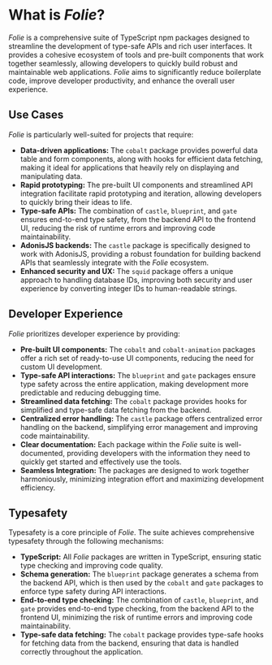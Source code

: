 # What is *Folie*?

*Folie* is a comprehensive suite of TypeScript npm packages designed to streamline the development of type-safe APIs and rich user interfaces. It provides a cohesive ecosystem of tools and pre-built components that work together seamlessly, allowing developers to quickly build robust and maintainable web applications. *Folie* aims to significantly reduce boilerplate code, improve developer productivity, and enhance the overall user experience.

## Use Cases

*Folie* is particularly well-suited for projects that require:

*   **Data-driven applications:** The `cobalt` package provides powerful data table and form components, along with hooks for efficient data fetching, making it ideal for applications that heavily rely on displaying and manipulating data.
*   **Rapid prototyping:** The pre-built UI components and streamlined API integration facilitate rapid prototyping and iteration, allowing developers to quickly bring their ideas to life.
*   **Type-safe APIs:** The combination of `castle`, `blueprint`, and `gate` ensures end-to-end type safety, from the backend API to the frontend UI, reducing the risk of runtime errors and improving code maintainability.
*   **AdonisJS backends:** The `castle` package is specifically designed to work with AdonisJS, providing a robust foundation for building backend APIs that seamlessly integrate with the *Folie* ecosystem.
*   **Enhanced security and UX:** The `squid` package offers a unique approach to handling database IDs, improving both security and user experience by converting integer IDs to human-readable strings.

## Developer Experience

*Folie* prioritizes developer experience by providing:

*   **Pre-built UI components:** The `cobalt` and `cobalt-animation` packages offer a rich set of ready-to-use UI components, reducing the need for custom UI development.
*   **Type-safe API interactions:** The `blueprint` and `gate` packages ensure type safety across the entire application, making development more predictable and reducing debugging time.
*   **Streamlined data fetching:** The `cobalt` package provides hooks for simplified and type-safe data fetching from the backend.
*   **Centralized error handling:** The `castle` package offers centralized error handling on the backend, simplifying error management and improving code maintainability.
*   **Clear documentation:** Each package within the *Folie* suite is well-documented, providing developers with the information they need to quickly get started and effectively use the tools.
*   **Seamless Integration:** The packages are designed to work together harmoniously, minimizing integration effort and maximizing development efficiency.

## Typesafety

Typesafety is a core principle of *Folie*. The suite achieves comprehensive typesafety through the following mechanisms:

*   **TypeScript:** All *Folie* packages are written in TypeScript, ensuring static type checking and improving code quality.
*   **Schema generation:** The `blueprint` package generates a schema from the backend API, which is then used by the `cobalt` and `gate` packages to enforce type safety during API interactions.
*   **End-to-end type checking:** The combination of `castle`, `blueprint`, and `gate` provides end-to-end type checking, from the backend API to the frontend UI, minimizing the risk of runtime errors and improving code maintainability.
*   **Type-safe data fetching:** The `cobalt` package provides type-safe hooks for fetching data from the backend, ensuring that data is handled correctly throughout the application.